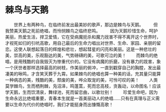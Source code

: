 # 棘鸟与天鹅
　　世界上有两种鸟，在临终前发出最美妙的歌声，那边是棘鸟与天鹅。 
　　但我赞美天鹅之死前绝唱，而怜悯棘鸟之临终悲鸣。 
　　因为天鹅珍惜生命，呵护美丽，热爱生活，捍卫爱情，它在受病魔扼杀和魔力戕害不得不离开这个世界时，才视死如归的引吭高歌，用自己最后的生命力唱出对世界、生命、家园、亲朋的留恋。这使人联想起落日的辉煌和悲壮，想起彗星的闪亮和美丽。这是一种悲壮的美，崇高的美，乐观豁达的美，气势磅礴的美，可歌可泣的美！ 
　　而棘鸟的绝唱，是用残酷的自我毁灭为惨重代价的。它没有病魔的折磨，没有暴力的戕害，象一个厌世者那样选择最高的树枝，作美丽的俯冲，一直到戳穿自己的胸膛，发出最凄美的啾鸣，才含笑天葬于九霄。如果棘鸟的绝唱也算一种美的话，充其量只能算一种病态的美，残酷的美，颓废的美，哗众取宠的美，可怜可叹的美！ 
　　人类莫学棘鸟，生而栖荆棘，凫沼泽，鸣蓬蒿，死而恋高枝，贪轰动，以命图名！应该学天鹅，生而饮清泉，舞绿池，死而留恋曲，以歌壮别！ 
　　珍爱生命吧，因为生命永远比绝唱重要，青春本生就是一首美丽动人的绝唱……只有在真理与正义需要以生命为代价的绝唱时，我们才能挺身而出慷慨高歌！
 